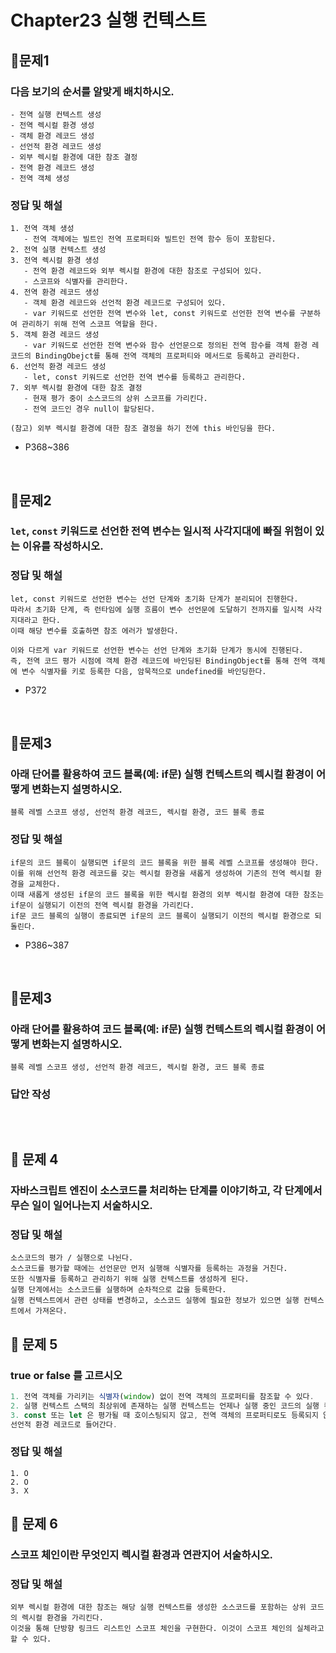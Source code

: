 # Chapter23 실행 컨텍스트
## 📌문제1
### 다음 보기의 순서를 알맞게 배치하시오.
```
- 전역 실행 컨텍스트 생성
- 전역 렉시컬 환경 생성
- 객체 환경 레코드 생성
- 선언적 환경 레코드 생성
- 외부 렉시컬 환경에 대한 참조 결정
- 전역 환경 레코드 생성
- 전역 객체 생성
```
### 정답 및 해설
```
1. 전역 객체 생성
   - 전역 객체에는 빌트인 전역 프로퍼티와 빌트인 전역 함수 등이 포함된다.
2. 전역 실행 컨텍스트 생성
3. 전역 렉시컬 환경 생성
   - 전역 환경 레코드와 외부 렉시컬 환경에 대한 참조로 구성되어 있다.
   - 스코프와 식별자를 관리한다.
4. 전역 환경 레코드 생성
   - 객체 환경 레코드와 선언적 환경 레코드로 구성되어 있다.
   - var 키워드로 선언한 전역 변수와 let, const 키워드로 선언한 전역 변수를 구분하여 관리하기 위해 전역 스코프 역할을 한다.
5. 객체 환경 레코드 생성
   - var 키워드로 선언한 전역 변수와 함수 선언문으로 정의된 전역 함수를 객체 환경 레코드의 BindingObejct를 통해 전역 객체의 프로퍼티와 메서드로 등록하고 관리한다.
6. 선언적 환경 레코드 생성
   - let, const 키워드로 선언한 전역 변수를 등록하고 관리한다.
7. 외부 렉시컬 환경에 대한 참조 결정
   - 현재 평가 중이 소스코드의 상위 스코프를 가리킨다.
   - 전역 코드인 경우 null이 할당된다.

(참고) 외부 렉시컬 환경에 대한 참조 결정을 하기 전에 this 바인딩을 한다.
```
- P368~386

<br>

## 📌문제2
### `let`, `const` 키워드로 선언한 전역 변수는 일시적 사각지대에 빠질 위험이 있는 이유를 작성하시오.
### 정답 및 해설
```
let, const 키워드로 선언한 변수는 선언 단계와 초기화 단계가 분리되어 진행한다.
따라서 초기화 단계, 즉 런타임에 실행 흐름이 변수 선언문에 도달하기 전까지를 일시적 사각지대라고 한다.
이때 해당 변수를 호출하면 참조 에러가 발생한다.

이와 다르게 var 키워드로 선언한 변수는 선언 단계와 초기화 단계가 동시에 진행된다.
즉, 전역 코드 평가 시점에 객체 환경 레코드에 바인딩된 BindingObject를 통해 전역 객체에 변수 식별자를 키로 등록한 다음, 암묵적으로 undefined를 바인딩한다.
```
- P372

<br>

## 📌문제3
### 아래 단어를 활용하여 코드 블록(예: if문) 실행 컨텍스트의 렉시컬 환경이 어떻게 변화는지 설명하시오.
```
블록 레벨 스코프 생성, 선언적 환경 레코드, 렉시컬 환경, 코드 블록 종료
```
### 정답 및 해설
```
if문의 코드 블록이 실행되면 if문의 코드 블록을 위한 블록 레벨 스코프를 생성해야 한다.
이를 위해 선언적 환경 레코드를 갖는 렉시컬 환경을 새롭게 생성하여 기존의 전역 렉시컬 환경을 교체한다.
이때 새롭게 생성된 if문의 코드 블록을 위한 렉시컬 환경의 외부 렉시컬 환경에 대한 참조는 if문이 실행되기 이전의 전역 렉시컬 환경을 가리킨다.
if문 코드 블록의 실행이 종료되면 if문의 코드 블록이 실행되기 이전의 렉시컬 환경으로 되돌린다.
```
- P386~387

<br>

## 📌문제3
### 아래 단어를 활용하여 코드 블록(예: if문) 실행 컨텍스트의 렉시컬 환경이 어떻게 변화는지 설명하시오.
```
블록 레벨 스코프 생성, 선언적 환경 레코드, 렉시컬 환경, 코드 블록 종료
```
### 답안 작성
```
```

<br>

## 📌 문제 4
### 자바스크립트 엔진이 소스코드를 처리하는 단계를 이야기하고, 각 단계에서 무슨 일이 일어나는지 서술하시오.
### 정답 및 해설
```
소스코드의 평가 / 실행으로 나뉜다.
소스코드를 평가할 때에는 선언문만 먼저 실행해 식별자를 등록하는 과정을 거친다.
또한 식별자를 등록하고 관리하기 위해 실행 컨텍스트를 생성하게 된다.
실행 단계에서는 소스코드를 실행하며 순차적으로 값을 등록한다.
실행 컨텍스트에서 관련 상태를 변경하고, 소스코드 실행에 필요한 정보가 있으면 실행 컨텍스트에서 가져온다.
```
    

## 📌 문제 5
### true or false 를 고르시오
```jsx
1. 전역 객체를 가리키는 식별자(window) 없이 전역 객체의 프로퍼티를 참조할 수 있다.
2. 실행 컨텍스트 스택의 최상위에 존재하는 실행 컨텍스트는 언제나 실행 중인 코드의 실행 컨텍스트이다.
3. const 또는 let 은 평가될 때 호이스팅되지 않고, 전역 객체의 프로퍼티로도 등록되지 않으며,
선언적 환경 레코드로 들어간다.  
```
### 정답 및 해설
```
1. O
2. O
3. X
```

## 📌 문제 6
### 스코프 체인이란 무엇인지 렉시컬 환경과 연관지어 서술하시오.
### 정답 및 해설
```
외부 렉시컬 환경에 대한 참조는 해당 실행 컨텍스트를 생성한 소스코드를 포함하는 상위 코드의 렉시컬 환경을 가리킨다. 
이것을 통해 단방향 링크드 리스트인 스코프 체인을 구현한다. 이것이 스코프 체인의 실체라고 할 수 있다. 
```

<br>
